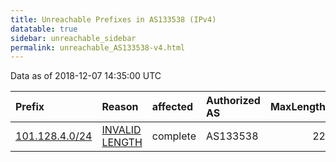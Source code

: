 ```yaml
---
title: Unreachable Prefixes in AS133538 (IPv4)
datatable: true
sidebar: unreachable_sidebar
permalink: unreachable_AS133538-v4.html
---
```


Data as of 2018-12-07 14:35:00 UTC


<div class="datatable-begin"></div>

| Prefix                                                 | Reason                                                                                                    | affected   | Authorized AS   |   MaxLength | Anchor                                       |   unreachable /24s |
|:-------------------------------------------------------|:----------------------------------------------------------------------------------------------------------|:-----------|:----------------|------------:|:---------------------------------------------|-------------------:|
| [101.128.4.0/24](https://stat.ripe.net/101.128.4.0/24) | [INVALID LENGTH](https://rpki-validator.ripe.net/announcement-preview?asn=AS133538&prefix=101.128.4.0/24) | complete   | AS133538        |          22 | [APNIC](unreachable_APNIC_RPKI_Root-v4.html) |                  1 |

<div class="datatable-end"></div>